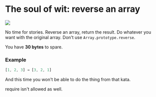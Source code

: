 # The soul of wit: reverse an array

![](https://img.shields.io/badge/Difficulty-3kyu-blue?logo=codewars)

No time for stories. Reverse an array, return the result. Do whatever you want with the original array. Don't use `Array.prototype.reverse`.

You have **30 bytes** to spare.

### Example

```js
[1, 2, 3] → [3, 2, 1]
```

And this time you won't be able to do the thing from that kata.

require isn't allowed as well.
